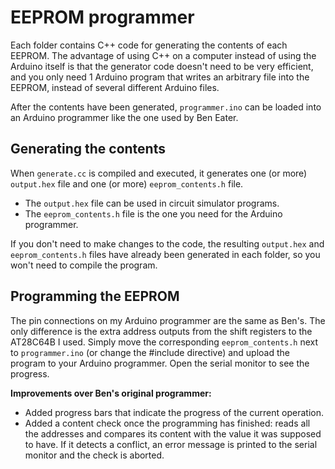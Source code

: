 # EEPROM programmer

Each folder contains C++ code for generating the contents of each EEPROM. The advantage of using C++ on a computer instead of using the Arduino itself is that the generator code doesn't need to be very efficient, and you only need 1 Arduino program that writes an arbitrary file into the EEPROM, instead of several different Arduino files.

After the contents have been generated, `programmer.ino` can be loaded into an Arduino programmer like the one used by Ben Eater.

## Generating the contents
When `generate.cc` is compiled and executed, it generates one (or more) `output.hex` file and one (or more) `eeprom_contents.h` file.

- The `output.hex` file can be used in circuit simulator programs.
- The `eeprom_contents.h` file is the one you need for the Arduino programmer.

If you don't need to make changes to the code, the resulting `output.hex` and `eeprom_contents.h` files have already been generated in each folder, so you won't need to compile the program.

## Programming the EEPROM

The pin connections on my Arduino programmer are the same as Ben's. The only difference is the extra address outputs from the shift registers to the AT28C64B I used. Simply move the corresponding `eeprom_contents.h` next to `programmer.ino` (or change the #include directive) and upload the program to your Arduino programmer. Open the serial monitor to see the progress.

**Improvements over Ben's original programmer:**

- Added progress bars that indicate the progress of the current operation.
- Added a content check once the programming has finished: reads all the addresses and compares its content with the value it was supposed to have. If it detects a conflict, an error message is printed to the serial monitor and the check is aborted.
